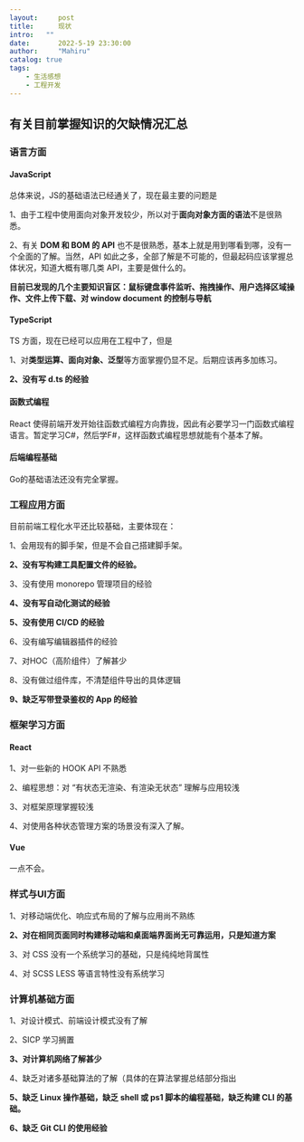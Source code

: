 ```yaml
---
layout:     post
title:      现状
intro:   ""
date:       2022-5-19 23:30:00
author:     "Mahiru"
catalog: true
tags:
    - 生活感想
    - 工程开发
---
```


## 有关目前掌握知识的欠缺情况汇总

### 语言方面

#### JavaScript

总体来说，JS的基础语法已经通关了，现在最主要的问题是

1、由于工程中使用面向对象开发较少，所以对于**面向对象方面的语法**不是很熟悉。

2、有关 **DOM 和 BOM 的 API** 也不是很熟悉，基本上就是用到哪看到哪，没有一个全面的了解。当然，API 如此之多，全部了解是不可能的，但最起码应该掌握总体状况，知道大概有哪几类 API，主要是做什么的。

**目前已发现的几个主要知识盲区：鼠标键盘事件监听、拖拽操作、用户选择区域操作、文件上传下载、对 window document 的控制与导航**

#### TypeScript

TS 方面，现在已经可以应用在工程中了，但是

1、对**类型运算、面向对象、泛型**等方面掌握仍显不足。后期应该再多加练习。

**2、没有写 d.ts 的经验**

#### 函数式编程

React 使得前端开发开始往函数式编程方向靠拢，因此有必要学习一门函数式编程语言。暂定学习C#，然后学F#，这样函数式编程思想就能有个基本了解。

#### 后端编程基础

Go的基础语法还没有完全掌握。

### 工程应用方面

目前前端工程化水平还比较基础，主要体现在：

1、会用现有的脚手架，但是不会自己搭建脚手架。

**2、没有写构建工具配置文件的经验。**

3、没有使用 monorepo 管理项目的经验

**4、没有写自动化测试的经验**

**5、没有使用 CI/CD 的经验**

6、没有编写编辑器插件的经验

7、对HOC（高阶组件）了解甚少

8、没有做过组件库，不清楚组件导出的具体逻辑

**9、缺乏写带登录鉴权的 App 的经验**

### 框架学习方面

#### React

1、对一些新的 HOOK API 不熟悉

2、编程思想：对 “有状态无渲染、有渲染无状态” 理解与应用较浅

3、对框架原理掌握较浅

4、对使用各种状态管理方案的场景没有深入了解。

#### Vue

一点不会。

### 样式与UI方面

1、对移动端优化、响应式布局的了解与应用尚不熟练

**2、对在相同页面同时构建移动端和桌面端界面尚无可靠运用，只是知道方案**

3、对 CSS 没有一个系统学习的基础，只是纯纯地背属性

4、对 SCSS LESS 等语言特性没有系统学习

### 计算机基础方面

1、对设计模式、前端设计模式没有了解

2、SICP 学习搁置

**3、对计算机网络了解甚少**

4、缺乏对诸多基础算法的了解（具体的在算法掌握总结部分指出

**5、缺乏 Linux 操作基础，缺乏 shell 或 ps1 脚本的编程基础，缺乏构建 CLI 的基础。**

**6、缺乏 Git CLI 的使用经验**
